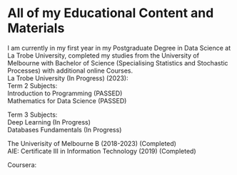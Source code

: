 # All of my Educational Content and Materials
I am currently in my first year in my Postgraduate Degree in Data Science at La Trobe University, completed my studies from the University of Melbourne with Bachelor of Science (Specialising Statistics and Stochastic Processes) with additional online Courses. <br/>
La Trobe University (In Progress) (2023): <br/>
Term 2 Subjects: <br/>
Introduction to Programming (PASSED) <br/>
Mathematics for Data Science (PASSED) <br/>

Term 3 Subjects: <br/>
Deep Learning (In Progress)<br/>
Databases Fundamentals (In Progress)<br/>

The Univerisity of Melbourne B (2018-2023) (Completed)<br/>
AIE: Certificate III in Information Technology (2019) (Completed) <br/>

Coursera: <br/>


